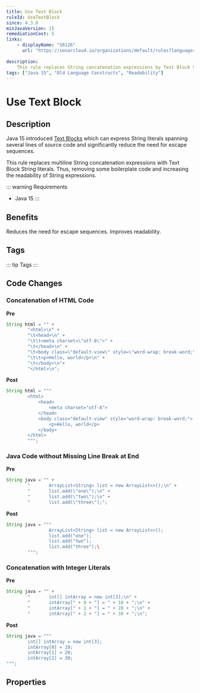 ```yaml
---
title: Use Text Block
ruleId: UseTextBlock
since: 4.3.0
minJavaVersion: 15
remediationCost: 5
links:
    - displayName: "S6126"
      url: "https://sonarcloud.io/organizations/default/rules?languages=java&open=java%3AS6126&q=S6126"
    
description:
    This rule replaces String concatenation expressions by Text Block String literals which have been introduced in Java 15.
tags: ["Java 15", "Old Language Constructs", "Readability"]
---
```


# Use Text Block

## Description

Java 15 introduced [Text Blocks](https://openjdk.java.net/jeps/378) which can express String literals spanning several lines of source code and significantly reduce the need for escape sequences.

This rule replaces multiline String concatenation expressions with Text Block String literals. 
Thus, removing some boilerplate code and increasing the readability of String expressions.

::: warning Requirements
* Java 15
:::

## Benefits

Reduces the need for escape sequences. Improves readability.

## Tags

::: tip Tags
<TagLinks />
:::

## Code Changes

### Concatenation of HTML Code

__Pre__
```java
String html = "" +
		"<html>\n" +
		"\t<head>\n" +
		"\t\t<meta charset=\"utf-8\">" +
		"\t</head>\n" +
		"\t<body class=\"default-view\" style=\"word-wrap: break-word;\">\n"+ 
		"\t\t<p>Hello, world</p>\n" + 
		"\t</body>\n"+
		"</html>\n";
```

__Post__
```java
String html = """
		<html>
			<head>
				<meta charset="utf-8">
			</head>
			<body class="default-view" style="word-wrap: break-word;">
				<p>Hello, world</p>
			</body>
		</html>
		""";
```

### Java Code without Missing Line Break at End

__Pre__
```java
String java = "" +
		"		ArrayList<String> list = new ArrayList<>();\n" +
		"		list.add(\"one\");\n" +
		"		list.add(\"two\");\n" +
		"		list.add(\"three\");";
```

__Post__
```java
String java = """
				ArrayList<String> list = new ArrayList<>();
				list.add("one");
				list.add("two");
				list.add("three");\
		""";
```

### Concatenation with Integer Literals

__Pre__
```java
String java = "" + 
		"		int[] intArray = new int[3];\n" + 
		"		intArray[" + 0 + "] = " + 10 + ";\n" + 
		"		intArray[" + 1 + "] = " + 20 + ";\n" + 
		"		intArray[" + 2 + "] = " + 30 + ";\n";
```

__Post__
```java
String java = """
		int[] intArray = new int[3];
		intArray[0] = 10;
		intArray[1] = 20;
		intArray[2] = 30;
""";
```

<VersionNotice />

## Properties

<RuleProperties />
